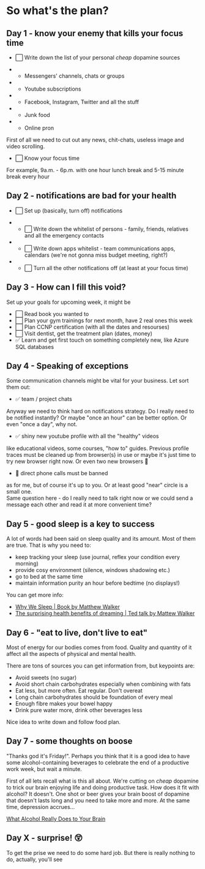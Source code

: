 # So what's the plan?

## Day 1 - know your enemy that kills your focus time

- ⬜️ Write down the list of your personal _cheap_ dopamine sources

- - Messengers' channels, chats or groups
- - Youtube subscriptions
- - Facebook, Instagram, Twitter and all the stuff
- - Junk food
- - Online pron

First of all we need to cut out any news, chit-chats, useless image and video scrolling.

- ⬜️ Know your focus time

For example, 9a.m. - 6p.m. with one hour lunch break and 5-15 minute break every hour

## Day 2 - notifications are bad for your health

- ⬜️ Set up (basically, turn off) notifications

- - ⬜️ Write down the whitelist of persons - family, friends, relatives and all the emergency contacts
- - ⬜️ Write down apps whitelist - team communications apps, calendars (we're not gonna miss budget meeting, right?)
- - ⬜️ Turn all the other notifications off (at least at your focus time)

## Day 3 - How can I fill this void?

Set up your goals for upcoming week, it might be

- ⬜️ Read book you wanted to
- ⬜️ Plan your gym trainings for next month, have 2 real ones this week
- ⬜️ Plan CCNP certification (with all the dates and resourses)
- ⬜️ Visit dentist, get the treatment plan (dates, money)
- ✅ Learn and get first touch on something completely new, like Azure SQL databases

## Day 4 - Speaking of exceptions

Some communication channels might be vital for your business. Let sort them out:

- ✅ team / project chats

Anyway we need to think hard on notifications strategy. Do I really need to be notified instantly? Or maybe "once an hour" can be better option. Or even "once a day", why not.

- ✅ shiny new youtube profile with all the "healthy" videos

like educational videos, some courses, "how to" guides. Previous profile traces must be cleaned up from browser(s) in use or maybe it's just time to try new browser right now. Or even two new browsers 🧐

- 📵 direct phone calls must be banned

as for me, but of course it's up to you. Or at least good "near" circle is a small one.   
Same question here - do I really need to talk right now or we could send a message each other and read it at more convenient time?

## Day 5 - good sleep is a key to success

A lot of words had been said on sleep quality and its amount. Most of them are true. That is why you need to:
- keep tracking your sleep (use journal, reflex your condition every morning)
- provide cosy environment (silence, windows shadowing etc.)
- go to bed at the same time
- maintain information purity an hour before bedtime (no displays!)

You can get more info:
- [Why We Sleep | Book by Matthew Walker](https://www.simonandschuster.com/books/Why-We-Sleep/Matthew-Walker/9781501144325)
- [The surprising health benefits of dreaming | Ted talk by Mattew Walker](https://www.ted.com/talks/matt_walker_the_surprising_health_benefits_of_dreaming)

## Day 6 - "eat to live, don't live to eat"

Most of energy for our bodies comes from food. Quality and quantity of it affect all the aspects of physical and mental health. 

There are tons of sources you can get information from, but keypoints are:

- Avoid sweets (no sugar)
- Avoid short chain carbohydrates especially when combining with fats
- Eat less, but more often. Eat regular. Don't overeat
- Long chain carbohydrates should be foundation of every meal
- Enough fibre makes your bowel happy
- Drink pure water more, drink other beverages less

Nice idea to write down and follow food plan.

## Day 7 - some thoughts on boose

"Thanks god it's Friday!". Perhaps you think that it is a good idea to have some alcohol-containing beverages to celebrate the end of a productive work week, but wait a minute. 

First of all lets recall what is this all about. We're cutting on _cheap_ dopamine to trick our brain  enjoying life and doing productive task. How does it fit with alcohol? It doesn't. One shot or beer gives your brain boost of dopamine that doesn't lasts long and you need to take more and more. At the same time, depression accrues…

[What Alcohol Really Does to Your Brain](https://www.forbes.com/sites/daviddisalvo/2012/10/16/what-alcohol-really-does-to-your-brain/)

## Day X - surprise! 😲

To get the prise we need to do some hard job. But there is really nothing to do, actually, you'll see


